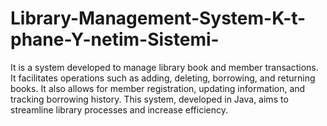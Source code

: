 # Library-Management-System-K-t-phane-Y-netim-Sistemi-
It is a system developed to manage library book and member transactions. It facilitates operations such as adding, deleting, borrowing, and returning books. It also allows for member registration, updating information, and tracking borrowing history. This system, developed in Java, aims to streamline library processes and increase efficiency.
